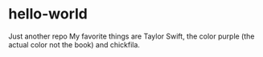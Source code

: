 # hello-world
Just another repo
My favorite things are Taylor Swift, the color purple (the actual color not the book) and chickfila. 
